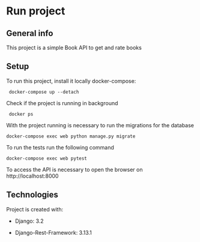 # Run project

## General info
This project is a simple Book API to get and rate books

## Setup
To run this project, install it locally docker-compose:

```
 docker-compose up --detach
```

Check if the project is running in background

```
 docker ps
```

With the project running is necessary to run the migrations for the database

```
docker-compose exec web python manage.py migrate
``` 

To run the tests run the following command 

```
docker-compose exec web pytest
``` 

To access the API is necessary to open the browser on http://localhost:8000 

## Technologies
Project is created with:
* Django: 3.2

* Django-Rest-Framework: 3.13.1

